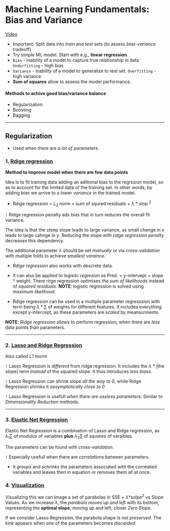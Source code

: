 # Machine Learning Fundamentals: Bias and Variance

[Video](https://youtu.be/EuBBz3bI-aA?si=QzMujnmqWC_8vLgI)

- Important: Split data into _train_ and _test_ sets (to assess _bias-variance_ tradeoff)
- Try simple ML model. Start with e.g., __linear regression__. 
- `Bias` - inability of a model to capture true relationship in data `Underfitting` - high bias
- `Variance` - inability of a model to generalize to test set. `Overfitting` - high variance
- __Sum of squares__ allow to assess the model performance.  

#### Methods to achive good bias/variance balance
- Regularization 
- Boosting
- Bagging

---

## Regularization

- Used when there are _a lot of parameters_. 

### 1. [Rdige regression](https://www.youtube.com/watch?v=Q81RR3yKn30)
__Method to improve model when there are few data points__ 

Idea is to fit training data adding an aditional bias to the regrssion model, so as to account for the limited data of the training set.  In other words, by adding _bias_ we arrive to a lower _variance_ in the trained model. 

- Rdige regression = $L_2$ norm = sum of squred residuals + $\lambda$ * slop $^2$  


`!` Ridge regression penalty ads bias that in turn reduces the overall fit variance. 

The idea is that the steep slope leads to large variance, as small change in $x$ leads to large cahnge in $y$. Reducing the slope with _ridge regression penalty_ decreases this dependency. 

The additional parameter $\lambda$ should be set _manually_ or via _cross-validation_ with multiple folds to achieve _smallest varaince_. 

- _Rdige regression_ also works with descrete data. 
- It can also be applied to _logisitc regresion_ as Pred. = y-intervept + slope * weight. There rirge regression optimises _the sum of likelihoods_ instead of _squared residuals_. __NOTE__: logistic regression is solved using _maximum likelihood_. 

- Rdige regression can be used in a multiple parameter regresssion with term being $\lambda * \sum$ of weights for different features. It includes everything except y-intercept, as these parameters are _scaled_ by meansurments. 

__NOTE__: _Ridge regression_ allows to perform regression, when there are _less_ data points than parameters. 

---

### 2. [Lasso and Ridge Regression](https://www.youtube.com/watch?v=NGf0voTMlcs)

Also called $L1$ morm

`!` Lasso Regression is _different_ from ridge regression. It includes the $\lambda$ * |the slope| term _instead_ of the squared slope. It thus introduces _less biass_. 

`!` Lasso Regression can shrink slope _all the way to 0_, while Ridge Regression shrinks it _assymptotically close to 0_

`!` Lasso Regression is usefull _when there are useless parameters_. Similar to _Dimensionality Reduction_ methods. 

---

### 3. [Elastic Net Regression](https://www.youtube.com/watch?v=1dKRdX9bfIo)

Elastic Net Regression is a combination of Lasso and Ridge regression, as 
$\lambda_1 \sum$ of _modulus_ of variables __plus__ $\lambda_2 \sum$ of _squares_ of varaibles.   

The parameters can be found with _cross-validation_. 

`!` Especially usefull when there are _correlations_ between parameters. 
- It _groups_ and _schrinks_ the parameters associated with the correlated variables and leaves then in equation or removes them all at once. 

### 4. [Visualization](https://www.youtube.com/watch?v=Xm2C_gTAl8c)

Visualizing this we can image a set of parabolas in SSE + $\lambda*$solpe$^2$ vs Slope Values. As we increase $\lambda$, the _parabola moves up and left_ with its bottom, representing the __optimal slope__, moving up and left, closer _Zero Slope_. 

If we consider Lasso Regression, the parabola shape _is not preserved_. The _kink_ appears when one of the parameters becomes _discarded_. 

